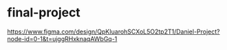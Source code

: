 # final-project 

https://www.figma.com/design/QpKIuarohSCXoL5O2tp2T1/Daniel-Project?node-id=0-1&t=ujggRHxknaqAWbGq-1
